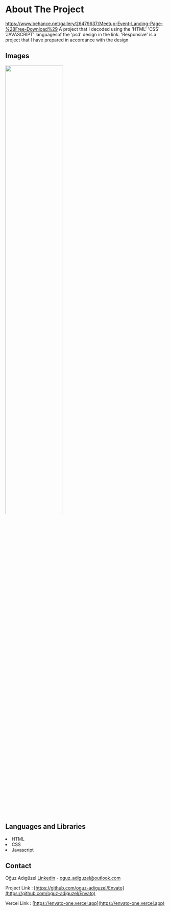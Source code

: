 # About The Project

https://www.behance.net/gallery/26479637/Meetup-Event-Landing-Page-%28Free-Download%29  A project that I decoded using the 'HTML' 'CSS' 'JAVASCRİPT' languages ​​of the 'psd' design in the link. 'Responsive' is a project that I have prepared in accordance with the design

## Images

<img src="img/envato.png" width="60%">

## Languages and Libraries

<li>HTML
<li>CSS
<li>Javascript

## Contact

Oğuz Adıgüzel [Linkedin](https://www.linkedin.com/in/oğuz-adıgüzel-2672a8242) - oguz_adiguzel@outlook.com

Project Link : [https://github.com/oguz-adiguzel/Envato](https://github.com/oguz-adiguzel/Envato)

Vercel Link : [https://envato-one.vercel.app](https://envato-one.vercel.app)